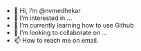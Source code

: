 - 👋 Hi, I’m @nvmedhekar
- 👀 I’m interested in ...
- 🌱 I’m currently learning how to use Github
- 💞️ I’m looking to collaborate on ...
- 📫 How to reach me on email.

<!---
nvmedhekar/nvmedhekar is a ✨ special ✨ repository because its `README.md` (this file) appears on your GitHub profile.
You can click the Preview link to take a look at your changes.
--->

